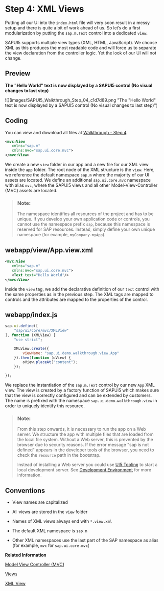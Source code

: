 <!-- loio1409791afe4747319a3b23a1e2fc7064 -->

# Step 4: XML Views

Putting all our UI into the `index.html` file will very soon result in a messy setup and there is quite a bit of work ahead of us. So let’s do a first modularization by putting the `sap.m.Text` control into a dedicated `view`.

SAPUI5 supports multiple view types \(XML, HTML, JavaScript\). We choose XML as this produces the most readable code and will force us to separate the view declaration from the controller logic. Yet the look of our UI will not change.



## Preview

  
  
**The "Hello World" text is now displayed by a SAPUI5 control \(No visual changes to last step\)**

![](images/SAPUI5_Walkthrough_Step_04_c1d7d89.png "The "Hello World" text is now displayed by a SAPUI5 control (No
					visual changes to last step)")



## Coding

You can view and download all files at [Walkthrough - Step 4](https://ui5.sap.com/#/entity/sap.m.tutorial.walkthrough/sample/sap.m.tutorial.walkthrough.04).

```xml
<mvc:View
   xmlns="sap.m"
   xmlns:mvc="sap.ui.core.mvc">
</mvc:View>
```

We create a new `view` folder in our app and a new file for our XML view inside the `app` folder. The root node of the XML structure is the `view`. Here, we reference the default namespace `sap.m` where the majority of our UI assets are located. We define an additional `sap.ui.core.mvc` namespace with alias `mvc`, where the SAPUI5 views and all other Model-View-Controller \(MVC\) assets are located.

> ### Note:  
> The namespace identifies all resources of the project and has to be unique. If you develop your own application code or controls, you cannot use the namespace prefix `sap`, because this namespace is reserved for SAP resources. Instead, simply define your own unique namespace \(for example, `myCompany.myApp`\).



## webapp/view/App.view.xml

```xml
<mvc:View
   xmlns="sap.m"
   xmlns:mvc="sap.ui.core.mvc">
   <Text text="Hello World"/>
</mvc:View>

```

Inside the `view` tag, we add the declarative definition of our `text` control with the same properties as in the previous step. The XML tags are mapped to controls and the attributes are mapped to the properties of the control.



<a name="loio1409791afe4747319a3b23a1e2fc7064__section_nlq_g1w_xfb"/>

## webapp/index.js

```js
sap.ui.define([
	"sap/ui/core/mvc/XMLView"
], function (XMLView) {
	"use strict";

	XMLView.create({
		viewName: "sap.ui.demo.walkthrough.view.App"
	}).then(function (oView) {
		oView.placeAt("content");
	});

});

```

We replace the instantiation of the `sap.m.Text` control by our new `App` XML view. The view is created by a factory function of SAPUI5 which makes sure that the view is correctly configured and can be extended by customers. The name is prefixed with the namespace `sap.ui.demo.walkthrough.view` in order to uniquely identify this resource.

> ### Note:  
> From this step onwards, it is necessary to run the app on a Web server. We structure the app with multiple files that are loaded from the local file system. Without a Web server, this is prevented by the browser due to security reasons. If the error message "sap is not defined" appears in the developer tools of the browser, you need to check the `resource` path in the bootstrap.
> 
> Instead of installing a Web server you could use [UI5 Tooling](https://sap.github.io/ui5-tooling/) to start a local development server. See [Development Environment](../05_Developing_Apps/development-environment-7bb04e0.md) for more information.



## Conventions

-   View names are capitalized

-   All views are stored in the `view` folder

-   Names of XML views always end with `*.view.xml`

-   The default XML namespace is `sap.m`

-   Other XML namespaces use the last part of the SAP namespace as alias \(for example, `mvc` for `sap.ui.core.mvc`\)


**Related Information**  


[Model View Controller \(MVC\)](../04_Essentials/model-view-controller-mvc-91f2334.md "The Model View Controller (MVC) concept is used in SAPUI5 to separate the representation of information from the user interaction. This separation facilitates development and the changing of parts independently.")

[Views](../04_Essentials/views-91f27e3.md "The view in the Model-View-Controller (MVC) concept is responsible for defining and rendering the UI. SAPUI5 supports predefined view types.")

[XML View](../04_Essentials/xml-view-91f2928.md "The XML view type is defined in an XML file. The file name either ends with .view.xml or as an XML string. The file name and the folder structure together specify the name of the view that equals the SAPUI5 module name.")

